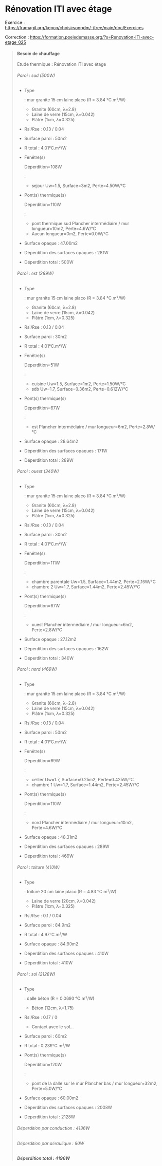 # Rénovation ITI avec étage

Exercice : https://framagit.org/kepon/choisirsonpdm/-/tree/main/doc/Exercices

Correction :  https://formation.poeledemasse.org/?s=Renovation-ITI-avec-etage_025

> #### Besoin de chauffage          
>
> Etude thermique : Rénovation ITI avec étage
>
> ###### Paroi : sud  (500W)
>
> - Type
>
>    : mur granite 15 cm laine placo (R = 3.84 °C.m²/W)
>
>   - Granite (60cm, λ=2.8)
>   - Laine de verre (15cm, λ=0.042)
>   - Plâtre (1cm, λ=0.325)
>
> - Rsi/Rse : 0.13 /  0.04
>
> - Surface paroi : 50m2
>
> - R total : 4.01°C.m²/W
>
> - Fenêtre(s)
>
>   Déperdition=108W
>
>    : 
>
>   - sejour   Uw=1.5, Surface=3m2, Perte=4.50W/°C
>
> - Pont(s) thermique(s)
>
>   Déperdition=110W
>
>    : 
>
>   - pont thermique sud  Plancher intermédiaire / mur longueur=10m2, Perte=4.6W/°C
>   -  Aucun longueur=0m2, Perte=0.0W/°C
>
> - Surface opaque : 47.00m2
>
> - Déperdition des surfaces opaques : 281W
>
> - Déperdition total : 500W
>
> ###### Paroi : est (289W)
>
> - Type
>
>    : mur granite 15 cm laine placo (R = 3.84 °C.m²/W)
>
>   - Granite (60cm, λ=2.8)
>   - Laine de verre (15cm, λ=0.042)
>   - Plâtre (1cm, λ=0.325)
>
> - Rsi/Rse : 0.13 /  0.04
>
> - Surface paroi : 30m2
>
> - R total : 4.01°C.m²/W
>
> - Fenêtre(s)
>
>   Déperdition=51W
>
>    : 
>
>   - cuisine  Uw=1.5, Surface=1m2, Perte=1.50W/°C
>   - sdb   Uw=1.7, Surface=0.36m2, Perte=0.612W/°C
>
> - Pont(s) thermique(s)
>
>   Déperdition=67W
>
>    : 
>
>   - est  Plancher intermédiaire / mur longueur=6m2, Perte=2.8W/°C
>
> - Surface opaque : 28.64m2
>
> - Déperdition des surfaces opaques : 171W
>
> - Déperdition total : 289W
>
> ###### Paroi : ouest  (340W)
>
> - Type
>
>    : mur granite 15 cm laine placo (R = 3.84 °C.m²/W)
>
>   - Granite (60cm, λ=2.8)
>   - Laine de verre (15cm, λ=0.042)
>   - Plâtre (1cm, λ=0.325)
>
> - Rsi/Rse : 0.13 /  0.04
>
> - Surface paroi : 30m2
>
> - R total : 4.01°C.m²/W
>
> - Fenêtre(s)
>
>   Déperdition=111W
>
>    : 
>
>   - chambre parentale   Uw=1.5, Surface=1.44m2, Perte=2.16W/°C
>   - chambre 2  Uw=1.7, Surface=1.44m2, Perte=2.45W/°C
>
> - Pont(s) thermique(s)
>
>   Déperdition=67W
>
>    : 
>
>   - ouest  Plancher intermédiaire / mur longueur=6m2, Perte=2.8W/°C
>
> - Surface opaque : 27.12m2
>
> - Déperdition des surfaces opaques : 162W
>
> - Déperdition total : 340W
>
> ###### Paroi : nord (469W)
>
> - Type
>
>    : mur granite 15 cm laine placo (R = 3.84 °C.m²/W)
>
>   - Granite (60cm, λ=2.8)
>   - Laine de verre (15cm, λ=0.042)
>   - Plâtre (1cm, λ=0.325)
>
> - Rsi/Rse : 0.13 /  0.04
>
> - Surface paroi : 50m2
>
> - R total : 4.01°C.m²/W
>
> - Fenêtre(s)
>
>   Déperdition=69W
>
>    : 
>
>   - cellier  Uw=1.7, Surface=0.25m2, Perte=0.425W/°C
>   - chambre 1  Uw=1.7, Surface=1.44m2, Perte=2.45W/°C
>
> - Pont(s) thermique(s)
>
>   Déperdition=110W
>
>    : 
>
>   - nord Plancher intermédiaire / mur longueur=10m2, Perte=4.6W/°C
>
> - Surface opaque : 48.31m2
>
> - Déperdition des surfaces opaques : 289W
>
> - Déperdition total : 469W
>
> ###### Paroi : toiture  (410W)
>
> - Type
>
>    : toiture 20 cm laine placo (R = 4.83 °C.m²/W)
>
>   - Laine de verre (20cm, λ=0.042)
>   - Plâtre (1cm, λ=0.325)
>
> - Rsi/Rse : 0.1 /  0.04
>
> - Surface paroi : 84.9m2
>
> - R total : 4.97°C.m²/W
>
> - Surface opaque : 84.90m2
>
> - Déperdition des surfaces opaques : 410W
>
> - Déperdition total : 410W
>
> ###### Paroi : sol  (2128W)
>
> - Type
>
>    : dalle béton  (R = 0.0690 °C.m²/W)
>
>   - Béton (12cm, λ=1.75)
>
> - Rsi/Rse : 0.17 /  0
>
>   - Contact avec le sol...
>
> - Surface paroi : 60m2
>
> - R total : 0.239°C.m²/W
>
> - Pont(s) thermique(s)
>
>   Déperdition=120W
>
>    : 
>
>   - pont de la dalle sur le mur Plancher bas / mur longueur=32m2, Perte=5.0W/°C
>
> - Surface opaque : 60.00m2
>
> - Déperdition des surfaces opaques : 2008W
>
> - Déperdition total : 2128W
>
> ###### Déperdition par conduction : 4136W
>
> ###### Déperdition par aéraulique : 60W
>
> ###### **Déperdition total : 4196W**
